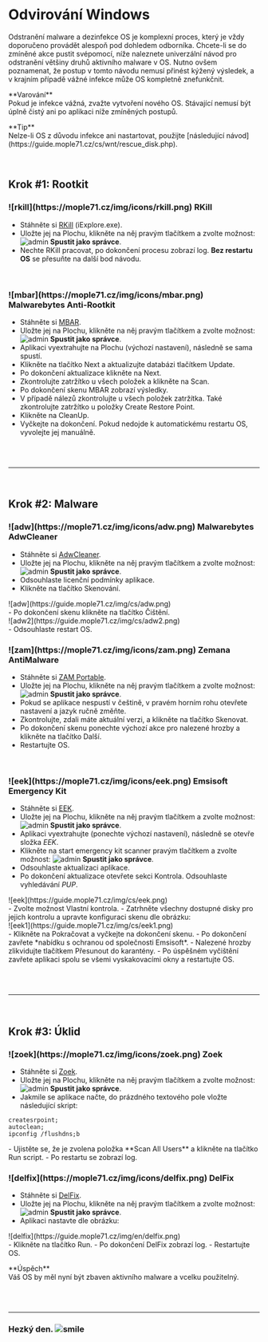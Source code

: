 # Odvirování Windows
Odstranění malware a dezinfekce OS je komplexní proces, který je vždy doporučeno provádět alespoň pod dohledem odborníka. Chcete-li se do zmíněné akce pustit svépomocí, níže naleznete univerzální návod pro odstranění většiny druhů aktivního malware v OS. Nutno ovšem poznamenat, že postup v tomto návodu nemusí přinést kýžený výsledek, a v krajním případě vážné infekce může OS kompletně znefunkčnit.

<div class="alert exclaim"><p><em class="icon-attention"></em>**Varování**<br>
Pokud je infekce vážná, zvažte vytvoření nového OS. Stávající nemusí být úplně čistý ani po aplikaci níže zmíněných postupů.</p></div>

<div class="alert info"><p><em class="icon-info-circled"></em>**Tip**<br>
Nelze-li OS z důvodu infekce ani nastartovat, použijte [následující návod](https://guide.mople71.cz/cs/wnt/rescue_disk.php).</p></div>

<br>

## Krok #1: Rootkit

<h3 class="nocol">![rkill](https://mople71.cz/img/icons/rkill.png) RKill</h3>

- Stáhněte si [RKill](https://www.bleepingcomputer.com/download/rkill/dl/11/) (iExplore.exe).
- Uložte jej <span class="blue">na Plochu</span>, klikněte na něj pravým tlačítkem a zvolte možnost: ![admin](https://mople71.cz/img/icons/admin.png) **Spustit jako správce**.
- Nechte RKill pracovat, po dokončení procesu zobrazí log. **Bez restartu OS** se přesuňte na další bod návodu.

<br>

<h3 class="nocol">![mbar](https://mople71.cz/img/icons/mbar.png) Malwarebytes Anti-Rootkit</h3>

- Stáhněte si [MBAR](https://downloads.malwarebytes.org/file/mbar/).
- Uložte jej <span class="blue">na Plochu</span>, klikněte na něj pravým tlačítkem a zvolte možnost: ![admin](https://mople71.cz/img/icons/admin.png) **Spustit jako správce**.
- Aplikaci vyextrahujte <span class="blue">na Plochu</span> (výchozí nastavení), následně se sama spustí.
- Klikněte na tlačítko <span class="green">Next</span> a aktualizujte databázi tlačítkem <span class="green">Update</span>.
- Po dokončení aktualizace klikněte na <span class="green">Next</span>.
- Zkontrolujte zatržítko u všech položek a klikněte na <span class="green">Scan</span>.
- Po dokončení skenu MBAR zobrazí výsledky.
- V případě nálezů zkontrolujte u všech položek zatržítka. Také zkontrolujte zatržítko u položky <span class="green">Create Restore Point</span>.
- Klikněte na <span class="green">CleanUp</span>.
- Vyčkejte na dokončení. Pokud nedojde k automatickému restartu OS, vyvolejte jej manuálně.

<br><br><hr><br>

## Krok #2: Malware

<h3 class="nocol">![adw](https://mople71.cz/img/icons/adw.png) Malwarebytes AdwCleaner</h3>

- Stáhněte si [AdwCleaner](https://toolslib.net/downloads/finish/1/).
- Uložte jej <span class="blue">na Plochu</span>, klikněte na něj pravým tlačítkem a zvolte možnost: ![admin](https://mople71.cz/img/icons/admin.png) **Spustit jako správce**.
- Odsouhlaste licenční podmínky aplikace.
- Klikněte na tlačítko <span class="green">Skenování</span>.
<li style="list-style-type: none">![adw](https://guide.mople71.cz/img/cs/adw.png)</li>
- Po dokončení skenu klikněte na tlačítko <span class="green">Čištění</span>.
<li style="list-style-type: none">![adw2](https://guide.mople71.cz/img/cs/adw2.png)</li>
- Odsouhlaste restart OS.

<br>

<h3 class="nocol">![zam](https://mople71.cz/img/icons/zam.png) Zemana AntiMalware</h3>

- Stáhněte si [ZAM Portable](https://www.zemana.com/Download/AntiMalware/Portable/Free/Zemana.AntiMalware.Portable.exe).
- Uložte jej <span class="blue">na Plochu</span>, klikněte na něj pravým tlačítkem a zvolte možnost: ![admin](https://mople71.cz/img/icons/admin.png) **Spustit jako správce**.
- Pokud se aplikace nespustí v češtině, v pravém horním rohu otevřete nastavení a jazyk ručně změňte.
- Zkontrolujte, zdali máte aktuální verzi, a klikněte na tlačítko <span class="green">Skenovat</span>.
- Po dokončení skenu ponechte výchozí akce pro nalezené hrozby a klikněte na tlačítko <span class="green">Další</span>.
- Restartujte OS.

<br>

<h3 class="nocol">![eek](https://mople71.cz/img/icons/eek.png) Emsisoft Emergency Kit</h3>

- Stáhněte si [EEK](https://dl.emsisoft.com/EmsisoftEmergencyKit.exe).
- Uložte jej <span class="blue">na Plochu</span>, klikněte na něj pravým tlačítkem a zvolte možnost: ![admin](https://mople71.cz/img/icons/admin.png) **Spustit jako správce**.
- Aplikaci vyextrahujte (ponechte výchozí nastavení), následně se otevře složka *EEK*.
- Klikněte na <span class="green">start emergency kit scanner</span> pravým tlačítkem a zvolte možnost: ![admin](https://mople71.cz/img/icons/admin.png) **Spustit jako správce**.
- Odsouhlaste aktualizaci aplikace.
- Po dokončení aktualizace otevřete sekci <span class="green">Kontrola</span>. Odsouhlaste vyhledávání *PUP*.
<li style="list-style-type: none">![eek](https://guide.mople71.cz/img/cs/eek.png)</li>
- Zvolte možnost <span class="green">Vlastní kontrola</span>.
- Zatrhněte všechny dostupné disky pro jejich kontrolu a upravte konfiguraci skenu dle obrázku:
<li style="list-style-type: none">![eek1](https://guide.mople71.cz/img/cs/eek1.png)</li>
- Klikněte na <span class="green">Pokračovat</span> a vyčkejte na dokončení skenu.
- Po dokončení zavřete *nabídku s ochranou od společnosti Emsisoft*.
- Nalezené hrozby zlikvidujte tlačítkem <span class="green">Přesunout do karantény</span>.
- Po úspěšném vyčištění zavřete aplikaci spolu se všemi vyskakovacími okny a restartujte OS.

<br><br><hr><br>

## Krok #3: Úklid

<h3 class="nocol">![zoek](https://mople71.cz/img/icons/zoek.png) Zoek</h3>

- Stáhněte si [Zoek](https://download.bleepingcomputer.com/smeenk/zoek.exe).
- Uložte jej <span class="blue">na Plochu</span>, klikněte na něj pravým tlačítkem a zvolte možnost: ![admin](https://mople71.cz/img/icons/admin.png) **Spustit jako správce**.
- Jakmile se aplikace načte, do prázdného textového pole vložte následující skript:
<li style="list-style-type: none"><pre><code>createsrpoint;
autoclean;
ipconfig /flushdns;b</code></pre></li>
- Ujistěte se, že je zvolena položka **Scan All Users** a klikněte na tlačítko <span class="green">Run script</span>.
- Po restartu se zobrazí log.

<br>

<h3 class="nocol">![delfix](https://mople71.cz/img/icons/delfix.png) DelFix</h3>

- Stáhněte si [DelFix](https://www.bleepingcomputer.com/download/delfix/dl/281/).
- Uložte jej <span class="blue">na Plochu</span>, klikněte na něj pravým tlačítkem a zvolte možnost: ![admin](https://mople71.cz/img/icons/admin.png) **Spustit jako správce**.
- Aplikaci nastavte dle obrázku:
<li style="list-style-type: none">![delfix](https://guide.mople71.cz/img/en/delfix.png)</li>
- Klikněte na tlačítko <span class="green">Run</span>.
- Po dokončení DelFix zobrazí log.
- Restartujte OS.

<div class="alert success"><p><em class="icon-ok-circled"></em>**Úspěch**<br>
Váš OS by měl nyní být zbaven aktivního malware a vcelku použitelný.</p></div>

<br><br><hr>

<h3 class="nocol">Hezký den. <img class="smile" src="https://mople71.cz/img/sm/smile.svg" alt="smile"></h3>
